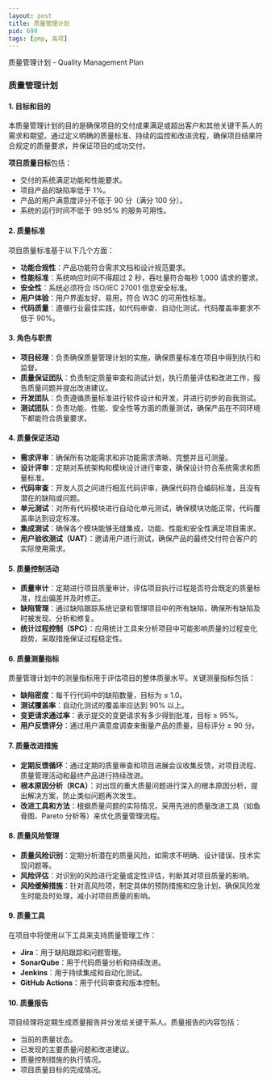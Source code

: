 ```yaml
---
layout: post
title: 质量管理计划
pid: 699
tags: [pmp, 高项]
---
```


质量管理计划 - Quality Management Plan

### **质量管理计划**

#### **1. 目标和目的**

本质量管理计划的目的是确保项目的交付成果满足或超出客户和其他关键干系人的需求和期望。通过定义明确的质量标准、持续的监控和改进流程，确保项目结果符合规定的质量要求，并保证项目的成功交付。

**项目质量目标**包括：

- 交付的系统满足功能和性能要求。
- 项目产品的缺陷率低于 1%。
- 产品的用户满意度评分不低于 90 分（满分 100 分）。
- 系统的运行时间不低于 99.95% 的服务可用性。

#### **2. 质量标准**

项目质量标准基于以下几个方面：

- **功能合规性**：产品功能符合需求文档和设计规范要求。
- **性能标准**：系统响应时间不得超过 2 秒，吞吐量符合每秒 1,000 请求的要求。
- **安全性**：系统必须符合 ISO/IEC 27001 信息安全标准。
- **用户体验**：用户界面友好、易用，符合 W3C 的可用性标准。
- **代码质量**：遵循行业最佳实践，如代码审查、自动化测试，代码覆盖率要求不低于 90%。

#### **3. 角色与职责**

- **项目经理**：负责确保质量管理计划的实施，确保质量标准在项目中得到执行和监督。
- **质量保证团队**：负责制定质量审查和测试计划，执行质量评估和改进工作，报告质量问题并提出改进建议。
- **开发团队**：负责遵循质量标准进行软件设计和开发，并进行初步的自我测试。
- **测试团队**：负责功能、性能、安全性等方面的质量测试，确保产品在不同环境下都能符合质量要求。

#### **4. 质量保证活动**

- **需求评审**：确保所有功能需求和非功能需求清晰、完整并且可测量。
- **设计评审**：定期对系统架构和模块设计进行审查，确保设计符合系统需求和质量标准。
- **代码审查**：开发人员之间进行相互代码评审，确保代码符合编码标准，且没有潜在的缺陷或问题。
- **单元测试**：对所有代码模块进行自动化单元测试，确保模块功能正常，代码覆盖率达到设定标准。
- **集成测试**：确保各个模块能够无缝集成，功能、性能和安全性满足项目需求。
- **用户验收测试（UAT）**：邀请用户进行测试，确保产品的最终交付符合客户的实际使用需求。

#### **5. 质量控制活动**

- **质量审计**：定期进行项目质量审计，评估项目执行过程是否符合既定的质量标准，找出偏差并及时修正。
- **缺陷管理**：通过缺陷跟踪系统记录和管理项目中的所有缺陷，确保所有缺陷及时被发现、分析和修复。
- **统计过程控制（SPC）**：应用统计工具来分析项目中可能影响质量的过程变化趋势，采取措施保证过程稳定性。

#### **6. 质量测量指标**

质量管理计划中的测量指标用于评估项目的整体质量水平。关键测量指标包括：

- **缺陷密度**：每千行代码中的缺陷数量，目标为 ≤ 1.0。
- **测试覆盖率**：自动化测试的覆盖率应达到 90% 以上。
- **变更请求通过率**：表示提交的变更请求有多少得到批准，目标 ≥ 95%。
- **用户反馈评分**：通过用户满意度调查来衡量产品的质量，目标评分 ≥ 90 分。

#### **7. 质量改进措施**

- **定期反馈循环**：通过定期的质量审查和项目进展会议收集反馈，对项目流程、质量管理活动和最终产品进行持续改进。
- **根本原因分析（RCA）**：对出现的重大质量问题进行深入的根本原因分析，提出解决方案，防止类似问题再次发生。
- **改进工具和方法**：根据质量问题的实际情况，采用先进的质量改进工具（如鱼骨图、Pareto 分析等）来优化质量管理流程。

#### **8. 质量风险管理**

- **质量风险识别**：定期分析潜在的质量风险，如需求不明确、设计错误、技术实现问题等。
- **风险评估**：对识别的风险进行定量或定性评估，判断其对项目质量的影响。
- **风险缓解措施**：针对高风险项，制定具体的预防措施和应急计划，确保风险发生时能及时处理，减小对项目质量的影响。

#### **9. 质量工具**

在项目中将使用以下工具来支持质量管理工作：

- **Jira**：用于缺陷跟踪和问题管理。
- **SonarQube**：用于代码质量分析和持续改进。
- **Jenkins**：用于持续集成和自动化测试。
- **GitHub Actions**：用于代码审查和版本控制。

#### **10. 质量报告**

项目经理将定期生成质量报告并分发给关键干系人。质量报告的内容包括：

- 当前的质量状态。
- 已发现的主要质量问题和改进建议。
- 质量控制措施的执行情况。
- 项目质量目标的完成情况。

